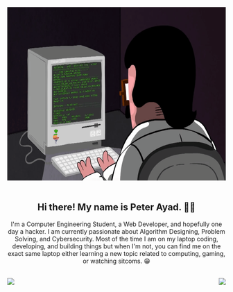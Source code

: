 <div align="center">
  <img height="400" src="https://raw.githubusercontent.com/PeterAyad/PeterAyad/main/programming.gif">
  </div>

</br>

<h2 align="center">Hi there! My name is Peter Ayad. 👋🏻</h2>
<p align="center"> I'm a Computer Engineering Student, a Web Developer, and hopefully one day a hacker. 
I am currently passionate about Algorithm Designing, Problem Solving, and Cybersecurity.
Most of the time I am on my laptop coding, developing, and building things but when I'm not, you can find me on the exact same laptop either learning a new topic related to computing, gaming, or watching sitcoms. 😁</p>

</br>

<!-- <h2 align="center">Languages & Tools</h2>
<div align="center">
<img alt="C++" height="50" src="https://img.icons8.com/color/48/000000/c-plus-plus-logo.png"> &nbsp; &nbsp;
<img alt="JavaScript"  height="50" src="https://raw.githubusercontent.com/github/explore/80688e429a7d4ef2fca1e82350fe8e3517d3494d/topics/javascript/javascript.png">   &nbsp; &nbsp;
<img alt="Python"  height="50" src="https://img.icons8.com/color/48/000000/python.png"> &nbsp; &nbsp;
<img alt="Php"  height="50" src="https://raw.githubusercontent.com/github/explore/ccc16358ac4530c6a69b1b80c7223cd2744dea83/topics/php/php.png"> &nbsp; &nbsp;
<img alt="jQuery"  height="50" src="https://img.icons8.com/ios-filled/50/000000/jquery.png"> &nbsp; &nbsp;
<img alt="Bootstrap"  height="50" src="https://img.icons8.com/color/48/000000/bootstrap.png"> &nbsp; &nbsp;
<img alt="Flask"  height="50" src="https://raw.githubusercontent.com/github/explore/80688e429a7d4ef2fca1e82350fe8e3517d3494d/topics/flask/flask.png"> &nbsp; &nbsp;
</div>   -->

<div>
  <img align=left src="https://github-readme-stats.vercel.app/api?show_icons=true&count_private=true&theme=midnight-purple&username=peterayad" />
  <img align=right src="https://github-readme-stats.vercel.app/api/top-langs/?theme=midnight-purple&username=peterayad&langs_count=10&layout=compact" />
</div>

